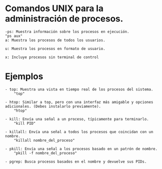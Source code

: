  # Comandos UNIX para la administración de procesos.
    -ps: Muestra información sobre los procesos en ejecución.
    "ps aux"
    a: Muestra los procesos de todos los usuarios.

    u: Muestra los procesos en formato de usuario.

    x: Incluye procesos sin terminal de control
# Ejemplos 
    - top: Muestra una vista en tiempo real de los procesos del sistema.
        "top"

    - htop: Similar a top, pero con una interfaz más amigable y opciones adicionales. (Debes instalarlo previamente).
        "htop"

    - kill: Envía una señal a un proceso, típicamente para terminarlo.
        "kill PID"

    - killall: Envía una señal a todos los procesos que coincidan con un nombre.
        "killall nombre_del_proceso"

    - pkill: Envía una señal a los procesos basado en un patrón de nombre.
        "pkill -f nombre_del_proceso"

    - pgrep: Busca procesos basados en el nombre y devuelve sus PIDs.
